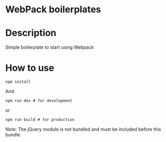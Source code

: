 # WebPack boilerplates

# Description

Simple boilerplate to start using Webpack

# How to use

```
npm install
```

And 

```
npm run dev # for development
```

or 

```
npm run build # for production
```

Note:
	The jQuery module is not bundled and must be included before this bundle.